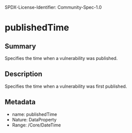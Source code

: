 SPDX-License-Identifier: Community-Spec-1.0

# publishedTime

## Summary

Specifies the time when a vulnerability was published.

## Description

Specifies the time when a vulnerability was first published.

## Metadata

- name: publishedTime
- Nature: DataProperty
- Range: /Core/DateTime
